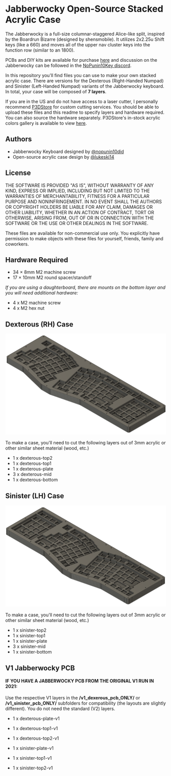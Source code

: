
# Jabberwocky Open-Source Stacked Acrylic Case

The Jabberwocky is a full-size columnar-staggered Alice-like split, inspired by the Boardrun Bizarre (designed by shensmobile). It utilizes 2x2.25u Shift keys (like a 660) and moves all of the upper nav cluster keys into the function row (similar to an 1800).

PCBs and DIY kits are available for purchase [here](https://nopunin10did.com/jabberwocky/) and discussion on the Jabberwocky can be followed in the [NoPunin10Key discord](https://discord.gg/GVanAmPDCH).

In this repository you'll find files you can use to make your own stacked acrylic case. There are versions for the Dexterous (Right-Handed Numpad) and Sinister (Left-Handed Numpad) variants of the Jabberwocky keyboard.
In total, your case will be composed of **7 layers**.

If you are in the US and do not have access to a laser cutter, I personally recommend [P3DStore](https://p3dstore.com/products/custom-printing-laser-cutting-services) for custom cutting services. You should be able to upload these files and this readme to specify layers and hardware required. You can also source the hardware separately.
P3DStore's in-stock acrylic colors gallery is available to view [here](https://p3dstore.com/pages/in-stock-acrylic-color-options).


## Authors

- Jabberwocky Keyboard designed by [@nopunin10did](https://github.com/nopunin10did)
- Open-source acrylic case design by [@lukeski14](https://github.com/lukeski14)



## License

THE SOFTWARE IS PROVIDED "AS IS", WITHOUT WARRANTY OF ANY KIND, EXPRESS OR IMPLIED, INCLUDING BUT NOT LIMITED TO THE WARRANTIES OF MERCHANTABILITY, FITNESS FOR A PARTICULAR PURPOSE AND NONINFRINGEMENT. IN NO EVENT SHALL THE AUTHORS OR COPYRIGHT HOLDERS BE LIABLE FOR ANY CLAIM, DAMAGES OR OTHER LIABILITY, WHETHER IN AN ACTION OF CONTRACT, TORT OR OTHERWISE, ARISING FROM, OUT OF OR IN CONNECTION WITH THE SOFTWARE OR THE USE OR OTHER DEALINGS IN THE SOFTWARE.

These files are available for non-commercial use only. You explicitly have permission to make objects with these files for yourself, friends, family and coworkers.
## Hardware Required

- 34 × 8mm M2 machine screw
- 17 × 10mm M2 round spacer/standoff

_If you are using a daughterboard, there are mounts on the bottom layer and you will need additional hardware:_

- 4 x M2 machine screw
- 4 x M2 hex nut
## Dexterous (RH) Case

![Dexterous Case](./dexterous/dexterous.png)

To make a case, you'll need to cut the following layers out of 3mm acrylic or other similar sheet material (wood, etc.)

- 1 x dexterous-top2
- 1 x dexterous-top1
- 1 x dexterous-plate
- 3 x dexterous-mid
- 1 x dexterous-bottom
## Sinister (LH) Case

![Sinister Case](./sinister/sinister.png)

To make a case, you'll need to cut the following layers out of 3mm acrylic or other similar sheet material (wood, etc.)

- 1 x sinister-top2
- 1 x sinister-top1
- 1 x sinister-plate
- 3 x sinister-mid
- 1 x sinister-bottom
## V1 Jabberwocky PCB

#### IF YOU HAVE A JABBERWOCKY PCB FROM THE ORIGINAL V1 RUN IN 2021:

Use the respective V1 layers in the **/v1_dexerous_pcb_ONLY/** or **/v1_sinister_pcb_ONLY/** subfolders for compatibility (the layouts are slightly different). You do not need the standard (V2) layers.
- 1 x dexterous-plate-v1
- 1 x dexterous-top1-v1
- 1 x dexterous-top2-v1

- 1 x sinister-plate-v1
- 1 x sinister-top1-v1
- 1 x sinister-top2-v1
